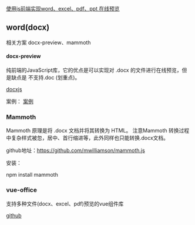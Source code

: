 

[使用js前端实现word、excel、pdf、ppt 在线预览](https://blog.csdn.net/Gefangenes/article/details/131137913)


## word(docx)

相关方案 docx-preview、mammoth

#### docx-preview

纯前端的JavaScript库，它的优点是可以实现对 .docx 的文件进行在线预览，但是缺点是 不支持.doc (划重点)。

[docxjs](https://github.com/VolodymyrBaydalka/docxjs)

案例： [案例](https://volodymyrbaydalka.github.io/docxjs/)



### Mammoth

Mammoth 原理是将 .docx 文档并将其转换为 HTML。 注意Mammoth 转换过程中复杂样式被忽，居中、首行缩进等，此外同样也只能转换.docx文档。

github地址：https://github.com/mwilliamson/mammoth.js

安装：

npm install mammoth


### vue-office

支持多种文件(docx、excel、pdf)预览的vue组件库

[github](https://github.com/501351981/vue-office)